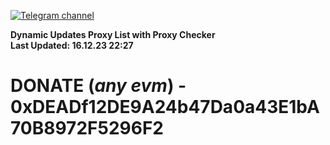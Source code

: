 [![Telegram channel](https://img.shields.io/endpoint?url=https://runkit.io/damiankrawczyk/telegram-badge/branches/master?url=https://t.me/n4z4v0d)](https://t.me/n4z4v0d) 

**Dynamic Updates Proxy List with Proxy Checker**  
**Last Updated: 16.12.23 22:27**

# DONATE (_any evm_) - 0xDEADf12DE9A24b47Da0a43E1bA70B8972F5296F2
